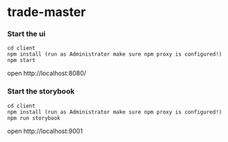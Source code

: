 # trade-master



### Start the ui


```
cd client
npm install (run as Administrator make sure npm proxy is configured!)
npm start
```

open http://localhost:8080/

### Start the storybook

```
cd client
npm install (run as Administrator make sure npm proxy is configured!)
npm run storybook
```

open http://localhost:9001
